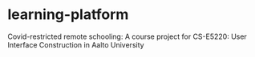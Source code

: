 # learning-platform
Covid-restricted remote schooling: A course project for CS-E5220: User Interface Construction in Aalto University
